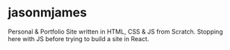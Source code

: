 # jasonmjames

Personal &amp; Portfolio Site written in HTML, CSS &amp; JS from Scratch.  Stopping here with JS before trying to build a site in React.
